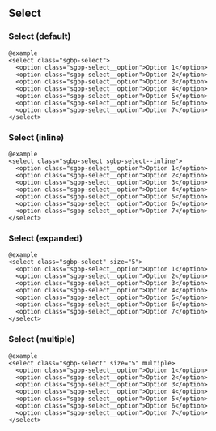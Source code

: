 ## Select

### Select (default)

    @example
    <select class="sgbp-select">
      <option class="sgbp-select__option">Option 1</option>
      <option class="sgbp-select__option">Option 2</option>
      <option class="sgbp-select__option">Option 3</option>
      <option class="sgbp-select__option">Option 4</option>
      <option class="sgbp-select__option">Option 5</option>
      <option class="sgbp-select__option">Option 6</option>
      <option class="sgbp-select__option">Option 7</option>
    </select>

### Select (inline)

    @example
    <select class="sgbp-select sgbp-select--inline">
      <option class="sgbp-select__option">Option 1</option>
      <option class="sgbp-select__option">Option 2</option>
      <option class="sgbp-select__option">Option 3</option>
      <option class="sgbp-select__option">Option 4</option>
      <option class="sgbp-select__option">Option 5</option>
      <option class="sgbp-select__option">Option 6</option>
      <option class="sgbp-select__option">Option 7</option>
    </select>

### Select (expanded)

    @example
    <select class="sgbp-select" size="5">
      <option class="sgbp-select__option">Option 1</option>
      <option class="sgbp-select__option">Option 2</option>
      <option class="sgbp-select__option">Option 3</option>
      <option class="sgbp-select__option">Option 4</option>
      <option class="sgbp-select__option">Option 5</option>
      <option class="sgbp-select__option">Option 6</option>
      <option class="sgbp-select__option">Option 7</option>
    </select>

### Select (multiple)

    @example
    <select class="sgbp-select" size="5" multiple>
      <option class="sgbp-select__option">Option 1</option>
      <option class="sgbp-select__option">Option 2</option>
      <option class="sgbp-select__option">Option 3</option>
      <option class="sgbp-select__option">Option 4</option>
      <option class="sgbp-select__option">Option 5</option>
      <option class="sgbp-select__option">Option 6</option>
      <option class="sgbp-select__option">Option 7</option>
    </select>
